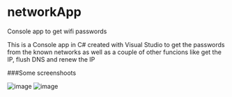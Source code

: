 # networkApp
Console app to get wifi passwords

This is a Console app in C# created with Visual Studio to get the passwords from the known networks 
as well as a couple of other funcions like get the IP, flush DNS and renew the IP

###Some screenshoots

![image](https://github.com/JohannWolf/networkApp/assets/22602923/d28f1f54-164d-4fac-b382-55acabfef965)
![image](https://github.com/JohannWolf/networkApp/assets/22602923/c2536bd7-40c0-4b76-9472-9aa7bcd49309)

